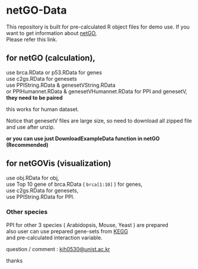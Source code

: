 # netGO-Data

This repository is built for pre-calculated R object files for demo use.
If you want to get information about [netGO](https://github.com/unistbig/netGO),<br> 
Please refer this link.

## for netGO (calculation), <br>

use brca.RData or p53.RData for genes<br>
use c2gs.RData for genesets<br>
use PPIString.RData & genesetVString.RData <br>
or PPIHumannet.RData & genesetVHumannet.RData for PPI and genesetV, **they need to be paired** <br>

this works for human dataset.

Notice that genesetV files are large size, so need to download all zipped file and use after unzip.<br>

**or you can use just DownloadExampleData function in netGO (Recommended)**

## for netGOVis (visualization)
use obj.RData for obj,<br>
use Top 10 gene of brca.RData ( ``` brca[1:10] ``` ) for genes, <br>
use c2gs.RData for genesets,<br>
use PPIString.RData for PPI.<br>

### Other species 
PPI for other 3 species ( Arabidopsis, Mouse, Yeast ) are prepared <br>
also user can use prepared gene-sets from [KEGG](https://www.genome.jp/kegg/)<br>
and pre-calculated interaction variable. 

question / comment : kjh0530@unist.ac.kr

thanks
